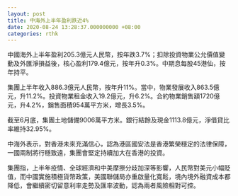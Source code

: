 ```yaml
---
layout: post
title: 中海外上半年盈利跌近4%
date: 2020-08-24 13:28:37.000000000 +08:00
categories: rthk
---
```


中國海外上半年盈利205.3億元人民幣，按年跌3.7%；扣除投資物業公允價值變動及外匯淨損益後，核心盈利179.4億元，按年升0.3%。中期息每股45港仙，按年持平。

集團上半年收入886.3億元人民幣，按年升11%。當中，物業發展收入863.5億元，升11.2%。投資物業租金收入19.2億元，升6.2%。合約物業銷售額1720億元，升4.2%，銷售面積954萬平方米，增長3.5%。

截至6月底，集團土地儲備9006萬平方米。銀行結餘及現金1113.8億元，淨借貸比率維持32.95%。

中海外表示，對香港未來充滿信心，認為港區國安法是香港繁榮穩定的法律保障，一國兩制將行穩致遠，集團會堅定持續加大在香港的投資。

集團指，上半年疫情、全球經濟和中美摩擦分歧加深等影響，人民幣對美元小幅貶值，而中國實施積極貨幣政策，美國聯儲局亦重啟量化寬鬆，境內境外融資成本都降低，會繼續密切留意利率走勢及匯率波動，認為兩者風險相對可控。
